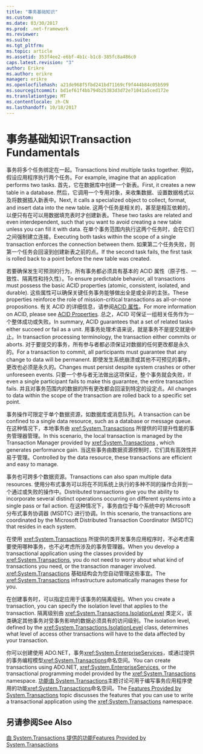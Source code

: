 ```yaml
---
title: "事务基础知识"
ms.custom: 
ms.date: 03/30/2017
ms.prod: .net-framework
ms.reviewer: 
ms.suite: 
ms.tgt_pltfrm: 
ms.topic: article
ms.assetid: 353f4ee2-e6bf-4b1c-b1c8-385fc8a486c0
caps.latest.revision: "3"
author: Erikre
ms.author: erikre
manager: erikre
ms.openlocfilehash: a21de968f5fbd241bd71169cf9f444b84c05b599
ms.sourcegitcommit: bd1ef61f4bb794b25383d3d72e71041a5ced172e
ms.translationtype: MT
ms.contentlocale: zh-CN
ms.lasthandoff: 10/18/2017
---
```

# <a name="transaction-fundamentals"></a><span data-ttu-id="c45a6-102">事务基础知识</span><span class="sxs-lookup"><span data-stu-id="c45a6-102">Transaction Fundamentals</span></span>
<span data-ttu-id="c45a6-103">事务将多个任务绑定在一起。</span><span class="sxs-lookup"><span data-stu-id="c45a6-103">Transactions bind multiple tasks together.</span></span> <span data-ttu-id="c45a6-104">例如，假设应用程序执行两个任务。</span><span class="sxs-lookup"><span data-stu-id="c45a6-104">For example, imagine that an application performs two tasks.</span></span> <span data-ttu-id="c45a6-105">首先，它在数据库中创建一个新表。</span><span class="sxs-lookup"><span data-stu-id="c45a6-105">First, it creates a new table in a database.</span></span> <span data-ttu-id="c45a6-106">然后，它调用一个专用对象，来收集数据、设置数据格式以及将数据插入新表中。</span><span class="sxs-lookup"><span data-stu-id="c45a6-106">Next, it calls a specialized object to collect, format, and insert data into the new table.</span></span> <span data-ttu-id="c45a6-107">这两个任务是相关的，甚至是相互依赖的，以便只有在可以用数据填充表时才创建新表。</span><span class="sxs-lookup"><span data-stu-id="c45a6-107">These two tasks are related and even interdependent, such that you want to avoid creating a new table unless you can fill it with data.</span></span> <span data-ttu-id="c45a6-108">在单个事务范围内执行这两个任务时，会在它们之间强制建立连接。</span><span class="sxs-lookup"><span data-stu-id="c45a6-108">Executing both tasks within the scope of a single transaction enforces the connection between them.</span></span> <span data-ttu-id="c45a6-109">如果第二个任务失败，则第一个任务会回滚到创建新表之前的点。</span><span class="sxs-lookup"><span data-stu-id="c45a6-109">If the second task fails, the first task is rolled back to a point before the new table was created.</span></span>  
  
 <span data-ttu-id="c45a6-110">若要确保发生可预测的行为，所有事务都必须具有基本的 ACID 属性（原子性、一致性、隔离性和持久性）。</span><span class="sxs-lookup"><span data-stu-id="c45a6-110">To ensure predictable behavior, all transactions must possess the basic ACID properties (atomic, consistent, isolated, and durable).</span></span> <span data-ttu-id="c45a6-111">这些属性可以确保关键任务事务能够做出全是或全非的主张。</span><span class="sxs-lookup"><span data-stu-id="c45a6-111">These properties reinforce the role of mission-critical transactions as all-or-none propositions.</span></span> <span data-ttu-id="c45a6-112">有关 ACID 的详细信息，请参阅[ACID 属性](http://go.microsoft.com/fwlink/?LinkId=98791)。</span><span class="sxs-lookup"><span data-stu-id="c45a6-112">For more information on ACID, please see [ACID Properties](http://go.microsoft.com/fwlink/?LinkId=98791).</span></span> <span data-ttu-id="c45a6-113">总之，ACID 可保证一组相关任务作为一个整体成功或失败。</span><span class="sxs-lookup"><span data-stu-id="c45a6-113">In summary, ACID guarantees that a set of related tasks either succeed or fail as a unit.</span></span> <span data-ttu-id="c45a6-114">用事务处理术语来说，就是事务不是提交就是中止。</span><span class="sxs-lookup"><span data-stu-id="c45a6-114">In transaction processing terminology, the transaction either commits or aborts.</span></span> <span data-ttu-id="c45a6-115">对于要提交的事务，所有参与者都必须保证对数据的任何更改都是永久的。</span><span class="sxs-lookup"><span data-stu-id="c45a6-115">For a transaction to commit, all participants must guarantee that any change to data will be permanent.</span></span> <span data-ttu-id="c45a6-116">即使发生系统崩溃或其他不可预见的事件，更改也必须是永久的。</span><span class="sxs-lookup"><span data-stu-id="c45a6-116">Changes must persist despite system crashes or other unforeseen events.</span></span> <span data-ttu-id="c45a6-117">只要一个参与者无法做出这项保证，整个事务就会失败，</span><span class="sxs-lookup"><span data-stu-id="c45a6-117">If even a single participant fails to make this guarantee, the entire transaction fails.</span></span> <span data-ttu-id="c45a6-118">并且对事务范围内的数据的所有更改都会回滚到特定的设定点。</span><span class="sxs-lookup"><span data-stu-id="c45a6-118">All changes to data within the scope of the transaction are rolled back to a specific set point.</span></span>  
  
 <span data-ttu-id="c45a6-119">事务操作可限定于单个数据资源，如数据库或消息队列。</span><span class="sxs-lookup"><span data-stu-id="c45a6-119">A transaction can be confined to a single data resource, such as a database or message queue.</span></span> <span data-ttu-id="c45a6-120">在这种情况下，本地事务由 <xref:System.Transactions> 所提供的可提升性能的事务管理器管理。</span><span class="sxs-lookup"><span data-stu-id="c45a6-120">In this scenario, the local transaction is managed by the Transaction Manager provided by <xref:System.Transactions> , which generates performance gain.</span></span> <span data-ttu-id="c45a6-121">当这些事务由数据资源控制时，它们具有高效性并易于管理。</span><span class="sxs-lookup"><span data-stu-id="c45a6-121">Controlled by the data resource, these transactions are efficient and easy to manage.</span></span>  
  
 <span data-ttu-id="c45a6-122">事务也可跨多个数据资源。</span><span class="sxs-lookup"><span data-stu-id="c45a6-122">Transactions can also span multiple data resources.</span></span> <span data-ttu-id="c45a6-123">使用分布式事务可以将在不同系统上执行的多种不同的操作合并到一个通过或失败的操作中。</span><span class="sxs-lookup"><span data-stu-id="c45a6-123">Distributed transactions give you the ability to incorporate several distinct operations occurring on different systems into a single pass or fail action.</span></span> <span data-ttu-id="c45a6-124">在这种情况下，事务由位于每个系统中的 Microsoft 分布式事务协调器 (MSDTC) 进行协调。</span><span class="sxs-lookup"><span data-stu-id="c45a6-124">In this scenario, the transactions are coordinated by the Microsoft Distributed Transaction Coordinator (MSDTC) that resides in each system.</span></span>  
  
 <span data-ttu-id="c45a6-125">在使用 <xref:System.Transactions> 所提供的类开发事务应用程序时，不必考虑需要使用哪种事务，也不必考虑所涉及的事务管理器。</span><span class="sxs-lookup"><span data-stu-id="c45a6-125">When you develop a transactional application using the classes provided by <xref:System.Transactions>, you do not need to worry about what kind of transactions you need, or the transaction manager involved.</span></span> <span data-ttu-id="c45a6-126"><xref:System.Transactions> 基础结构会为您自动管理这些事宜。</span><span class="sxs-lookup"><span data-stu-id="c45a6-126">The <xref:System.Transactions> infrastructure automatically manages these for you.</span></span>  
  
 <span data-ttu-id="c45a6-127">在创建事务时，可以指定应用于该事务的隔离级别。</span><span class="sxs-lookup"><span data-stu-id="c45a6-127">When you create a transaction, you can specify the isolation level that applies to the transaction.</span></span> <span data-ttu-id="c45a6-128">隔离级别由 <xref:System.Transactions.IsolationLevel> 类定义，该类确定其他事务对受事务影响的数据必须具有的访问级别。</span><span class="sxs-lookup"><span data-stu-id="c45a6-128">The isolation level, defined by the <xref:System.Transactions.IsolationLevel> class, determines what level of access other transactions will have to the data affected by your transaction.</span></span>  
  
 <span data-ttu-id="c45a6-129">你可以创建使用 ADO.NET，事务<xref:System.EnterpriseServices>，或通过提供的事务编程模型<xref:System.Transactions>命名空间。</span><span class="sxs-lookup"><span data-stu-id="c45a6-129">You can create transactions using ADO.NET, <xref:System.EnterpriseServices>, or the transactional programming model provided by the <xref:System.Transactions> namespace.</span></span> <span data-ttu-id="c45a6-130">[功能由 System.Transactions](../../../../docs/framework/data/transactions/features-provided-by-system-transactions.md)主题讨论可用于编写事务应用程序使用的功能<xref:System.Transactions>命名空间。</span><span class="sxs-lookup"><span data-stu-id="c45a6-130">The [Features Provided by System.Transactions](../../../../docs/framework/data/transactions/features-provided-by-system-transactions.md) topic discusses the features that you can use to write a transactional application using the <xref:System.Transactions> namespace.</span></span>  
  
## <a name="see-also"></a><span data-ttu-id="c45a6-131">另请参阅</span><span class="sxs-lookup"><span data-stu-id="c45a6-131">See Also</span></span>  
 [<span data-ttu-id="c45a6-132">由 System.Transactions 提供的功能</span><span class="sxs-lookup"><span data-stu-id="c45a6-132">Features Provided by System.Transactions</span></span>](../../../../docs/framework/data/transactions/features-provided-by-system-transactions.md)
